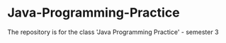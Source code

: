 # Java-Programming-Practice
The repository is for the class 'Java Programming Practice' - semester 3
